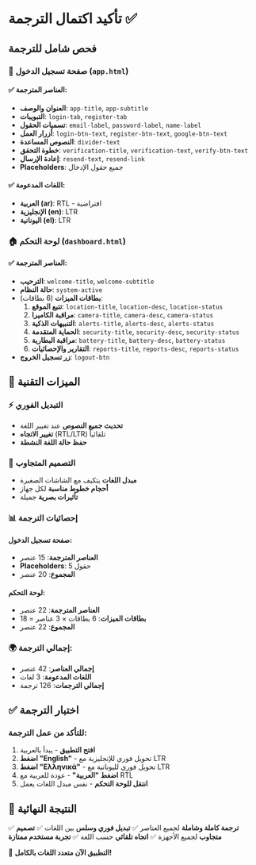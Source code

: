 # تأكيد اكتمال الترجمة ✅

## فحص شامل للترجمة

### 📱 صفحة تسجيل الدخول (`app.html`)

#### ✅ العناصر المترجمة:
- **العنوان والوصف**: `app-title`, `app-subtitle`
- **التبويبات**: `login-tab`, `register-tab`
- **تسميات الحقول**: `email-label`, `password-label`, `name-label`
- **أزرار العمل**: `login-btn-text`, `register-btn-text`, `google-btn-text`
- **النصوص المساعدة**: `divider-text`
- **خطوة التحقق**: `verification-title`, `verification-text`, `verify-btn-text`
- **إعادة الإرسال**: `resend-text`, `resend-link`
- **Placeholders**: جميع حقول الإدخال

#### ✅ اللغات المدعومة:
- **العربية (ar)**: RTL - افتراضية
- **الإنجليزية (en)**: LTR
- **اليونانية (el)**: LTR

### 🏠 لوحة التحكم (`dashboard.html`)

#### ✅ العناصر المترجمة:
- **الترحيب**: `welcome-title`, `welcome-subtitle`
- **حالة النظام**: `system-active`
- **بطاقات الميزات** (6 بطاقات):
  1. **تتبع الموقع**: `location-title`, `location-desc`, `location-status`
  2. **مراقبة الكاميرا**: `camera-title`, `camera-desc`, `camera-status`
  3. **التنبيهات الذكية**: `alerts-title`, `alerts-desc`, `alerts-status`
  4. **الحماية المتقدمة**: `security-title`, `security-desc`, `security-status`
  5. **مراقبة البطارية**: `battery-title`, `battery-desc`, `battery-status`
  6. **التقارير والإحصائيات**: `reports-title`, `reports-desc`, `reports-status`
- **زر تسجيل الخروج**: `logout-btn`

## 🔧 الميزات التقنية

### ⚡ التبديل الفوري
- **تحديث جميع النصوص** عند تغيير اللغة
- **تغيير الاتجاه** (RTL/LTR) تلقائياً
- **حفظ حالة اللغة النشطة**

### 🎨 التصميم المتجاوب
- **مبدل اللغات** يتكيف مع الشاشات الصغيرة
- **أحجام خطوط مناسبة** لكل جهاز
- **تأثيرات بصرية** جميلة

### 📊 إحصائيات الترجمة

#### صفحة تسجيل الدخول:
- **العناصر المترجمة**: 15 عنصر
- **Placeholders**: 5 حقول
- **المجموع**: 20 عنصر

#### لوحة التحكم:
- **العناصر المترجمة**: 22 عنصر
- **بطاقات الميزات**: 6 بطاقات × 3 عناصر = 18
- **المجموع**: 22 عنصر

### 🌍 إجمالي الترجمة:
- **إجمالي العناصر**: 42 عنصر
- **اللغات المدعومة**: 3 لغات
- **إجمالي الترجمات**: 126 ترجمة

## ✅ اختبار الترجمة

### للتأكد من عمل الترجمة:
1. **افتح التطبيق** - يبدأ بالعربية
2. **اضغط "English"** - تحويل فوري للإنجليزية مع LTR
3. **اضغط "Ελληνικά"** - تحويل فوري لليونانية مع LTR
4. **اضغط "العربية"** - عودة للعربية مع RTL
5. **انتقل للوحة التحكم** - نفس مبدل اللغات يعمل

## 🎯 النتيجة النهائية

✅ **ترجمة كاملة وشاملة** لجميع العناصر
✅ **تبديل فوري وسلس** بين اللغات
✅ **تصميم متجاوب** لجميع الأجهزة
✅ **اتجاه تلقائي** حسب اللغة
✅ **تجربة مستخدم ممتازة**

🎉 **التطبيق الآن متعدد اللغات بالكامل!**